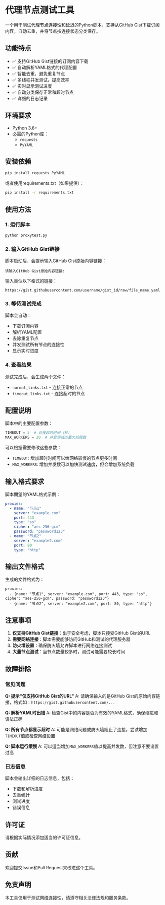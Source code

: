# 代理节点测试工具

一个用于测试代理节点连接性和延迟的Python脚本，支持从GitHub Gist下载订阅内容，自动去重，并将节点按连接状态分类保存。

## 功能特点

- ✅ 支持GitHub Gist链接的订阅内容下载
- ✅ 自动解析YAML格式的代理配置
- ✅ 智能去重，避免重复节点
- ✅ 多线程并发测试，提高效率
- ✅ 实时显示测试进度
- ✅ 自动分类保存正常和超时节点
- ✅ 详细的日志记录

## 环境要求

- Python 3.6+
- 必需的Python库：
  - `requests`
  - `PyYAML`

## 安装依赖

```bash
pip install requests PyYAML
```

或者使用requirements.txt（如果提供）：

```bash
pip install -r requirements.txt
```

## 使用方法

### 1. 运行脚本

```bash
python proxytest.py
```

### 2. 输入GitHub Gist链接

脚本启动后，会提示输入GitHub Gist原始内容链接：

```
请输入GitHub Gist原始内容链接:
```

输入类似以下格式的链接：
```
https://gist.githubusercontent.com/username/gist_id/raw/file_name.yaml
```

### 3. 等待测试完成

脚本会自动：
- 下载订阅内容
- 解析YAML配置
- 去除重复节点
- 并发测试所有节点的连接性
- 显示实时进度

### 4. 查看结果

测试完成后，会生成两个文件：
- `normal_links.txt` - 连接正常的节点
- `timeout_links.txt` - 连接超时的节点

## 配置说明

脚本中的主要配置参数：

```python
TIMEOUT = 5  # 连接超时时间（秒）
MAX_WORKERS = 20  # 并发测试的最大线程数
```

可以根据需要修改这些参数：
- `TIMEOUT`: 增加超时时间可以给网络较慢的节点更多时间
- `MAX_WORKERS`: 增加并发数可以加快测试速度，但会增加系统负载

## 输入格式要求

脚本期望的YAML格式示例：

```yaml
proxies:
  - name: "节点1"
    server: "example.com"
    port: 443
    type: "ss"
    cipher: "aes-256-gcm"
    password: "password123"
  - name: "节点2"
    server: "example2.com"
    port: 80
    type: "http"
```

## 输出文件格式

生成的文件格式为：

```
proxies:
  - {name: "节点1", server: "example.com", port: 443, type: "ss", cipher: "aes-256-gcm", password: "password123"}
  - {name: "节点2", server: "example2.com", port: 80, type: "http"}
```

## 注意事项

1. **仅支持GitHub Gist链接**：出于安全考虑，脚本只接受GitHub Gist的URL
2. **需要网络连接**：脚本需要能够访问GitHub和测试的代理服务器
3. **防火墙设置**：确保防火墙允许脚本进行网络连接测试
4. **大量节点测试**：当节点数量较多时，测试可能需要较长时间

## 故障排除

### 常见问题

**Q: 提示"仅支持GitHub Gist的URL"**
A: 请确保输入的是GitHub Gist的原始内容链接，格式如：`https://gist.githubusercontent.com/...`

**Q: 解析YAML时出错**
A: 检查Gist中的内容是否为有效的YAML格式，确保缩进和语法正确

**Q: 所有节点都显示超时**
A: 可能是网络问题或防火墙阻止了连接，尝试增加`TIMEOUT`值或检查网络设置

**Q: 脚本运行缓慢**
A: 可以适当增加`MAX_WORKERS`值以提高并发数，但注意不要设置过高

### 日志信息

脚本会输出详细的日志信息，包括：
- 下载和解析进度
- 去重统计
- 测试进度
- 错误信息

## 许可证

请根据实际情况添加适当的许可证信息。

## 贡献

欢迎提交Issue和Pull Request来改进这个工具。

## 免责声明

本工具仅用于测试网络连接性，请遵守相关法律法规和服务条款。
